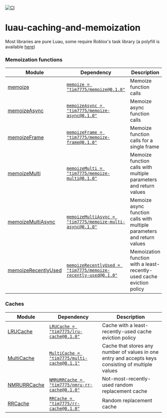 [![CI](https://github.com/Tim7775/luau-caching-and-memoization/actions/workflows/ci.yaml/badge.svg)](https://github.com/Tim7775/luau-caching-and-memoization/actions/workflows/ci.yaml)

# luau-caching-and-memoization

Most libraries are pure Luau, some require Roblox's task library (a polyfill is available [here](https://github.com/Anaminus/roblox-library/tree/3ca34e755188c168e2dae7d0930feec557c3d2f3/modules/TaskPolyfill))
### Memoization functions
| Module | Dependency | Description |
| -- | -- | -- |
| [memoize](https://github.com/Tim7775/luau-caching-and-memoization/tree/main/src/memoize/init.luau) | [`memoize = "tim7775/memoize@0.1.0"`](https://wally.run/package/tim7775/memoize?version=0.1.0) | Memoize function calls |
| [memoizeAsync](https://github.com/Tim7775/luau-caching-and-memoization/tree/main/src/memoize-async/init.luau) | [`memoizeAsync = "tim7775/memoize-async@0.1.0"`](https://wally.run/package/tim7775/memoize-async?version=0.1.0) | Memoize async function calls |
| [memoizeFrame](https://github.com/Tim7775/luau-caching-and-memoization/tree/main/src/memoize-frame/init.luau) | [`memoizeFrame = "tim7775/memoize-frame@0.1.0"`](https://wally.run/package/tim7775/memoize-frame?version=0.1.0) | Memoize function calls for a single frame |
| [memoizeMulti](https://github.com/Tim7775/luau-caching-and-memoization/tree/main/src/memoize-multi/init.luau) | [`memoizeMulti = "tim7775/memoize-multi@0.1.0"`](https://wally.run/package/tim7775/memoize-multi?version=0.1.0) | Memoize function calls with multiple parameters and return values |
| [memoizeMultiAsync](https://github.com/Tim7775/luau-caching-and-memoization/tree/main/src/memoize-multi-async/init.luau) | [`memoizeMultiAsync = "tim7775/memoize-multi-async@0.1.0"`](https://wally.run/package/tim7775/memoize-multi-async?version=0.1.0) | Memoize async function calls with multiple parameters and return values |
| [memoizeRecentlyUsed](https://github.com/Tim7775/luau-caching-and-memoization/tree/main/src/memoize-recently-used/init.luau) | [`memoizeRecentlyUsed = "tim7775/memoize-recently-used@0.1.0"`](https://wally.run/package/tim7775/memoize-recently-used?version=0.1.0) | Memoization function with a least-recently-used cache eviction policy |

### Caches
| Module | Dependency | Description |
| -- | -- | -- |
| [LRUCache](https://github.com/Tim7775/luau-caching-and-memoization/tree/main/src/lru-cache/init.luau) | [`LRUCache = "tim7775/lru-cache@0.1.0"`](https://wally.run/package/tim7775/lru-cache?version=0.1.0) | Cache with a least-recently-used cache eviction policy|
| [MultiCache](https://github.com/Tim7775/luau-caching-and-memoization/tree/main/src/multi-cache/init.luau) | [`MultiCache = "tim7775/multi-cache@0.1.1"`](https://wally.run/package/tim7775/multi-cache?version=0.1.1) | Cache that stores any number of values in one entry and accepts keys consisting of multiple values|
| [NMRURRCache](https://github.com/Tim7775/luau-caching-and-memoization/tree/main/src/nmru-rr-cache/init.luau) | [`NMRURRCache = "tim7775/nmru-rr-cache@0.1.0"`](https://wally.run/package/tim7775/nmru-rr-cache?version=0.1.0) | Not-most-recently-used random replacement cache|
| [RRCache](https://github.com/Tim7775/luau-caching-and-memoization/tree/main/src/rr-cache/init.luau) | [`RRCache = "tim7775/rr-cache@0.1.0"`](https://wally.run/package/tim7775/rr-cache?version=0.1.0) | Random replacement cache|
